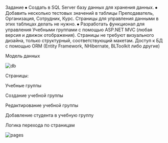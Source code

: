Задание
⦁	Создать в SQL Server базу данных для хранения данных.
⦁	Добавить несколько тестовых значений в таблицы Преподаватель, Организация, Сотрудник, Курс. Страницы для управления данными в этих таблицах делать не нужно.
⦁	Разработать функционал для управления Учебными группами с помощью ASP.NET MVC (любая версия и движок отображения). Страницы не требуют визуального дизайна, только структурный, соответствующий макетам. Доступ к БД с помощью ORM (Entity Framework, NHibernate, BLToolkit либо другие) 

Модель данных

![db](https://github.com/Slomerr/Courses/assets/69957798/bfff8b79-43b1-40b2-82e9-4587256675b3)

Страницы:
  
  Учебные группы
  
  Создание учебной группы
  
  Редактирование учебной группы
  
  Добавление студента в учебную группу

Логика перехода по страницам

![pages](https://github.com/Slomerr/Courses/assets/69957798/204d847c-6329-4e11-9913-3bcc700fa018)
